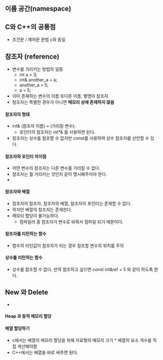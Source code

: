 ## 이름 공간(namespace)

## C와 C++의 공통점

+ 조건문 / 제어문 문법 c와 동일



## 참조자 (reference)

+ 변수를 가리키는 방법의 일종
  + int a = 3;
  + int& another_a = a;
  + another_a = 5;
  + a = 5;
+ 이미 존재하는 변수의 이름 또다른 이름, 별명이 참조자
+ 참조자는 특별한 경우가 아니면 **메모리 상에 존재하지 않음**

#### 참조자의 형태

+ int& (참조자 이름) = (가리킬 변수);
  + 포인터의 참조자는 int*& 를 사용하면 된다.
+ 참조자는 상수를 참조할 수 없지만 const를 사용하여 상수 참조자를 선언할 수 있다. 

#### 참조자와 포인터 차이점

+ 어떤 변수의 참조자는 다른 변수를 가리킬 수 없다.
+ 참조자는 뭘 가리키는 것인지 같이 명시해주어야 한다.
+ 

#### 참조자와 배열

+ 참조자의 참조자, 참조자의 배열, 참조자의 포인터는 존재할 수 없다.
+ 하지만 배열의 참조자는 존재한다.
+ 메모리 할당이 불가능하다.
  + 컴파일러 중 참조자가 변수로 바꿔서 컴파일 되기 때문이다. 

#### 참조자를 리턴하는 함수

+ 함수의 리턴값이 참조자가 되는 경우 참조할 변수의 위치를 주의

#### 상수를 리턴하는 함수

+ 상수를 참조할 수 없다. 만약 참조하고 싶으면 const int&ref = 5 와 같이 하도록 한다.



## New 와 Delete

+ 

#### Heap 과 동적 메모리 할당

#### 배열 할당하기

+ c에서는 배열의 메모리 할당을 위해 자료형의 메모리 크기 * 배열의 요소 개수를 직접 계산해야함
+ C++에서는 배열을 바로 써주면 된다.



